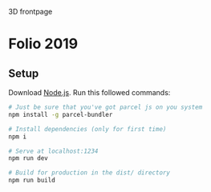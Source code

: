 3D frontpage

# Folio 2019

## Setup
Download [Node.js](https://nodejs.org/en/download/).
Run this followed commands:

``` bash
# Just be sure that you've got parcel js on you system
npm install -g parcel-bundler

# Install dependencies (only for first time)
npm i

# Serve at localhost:1234
npm run dev

# Build for production in the dist/ directory
npm run build
```
